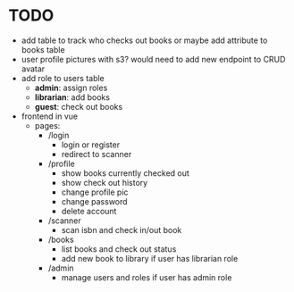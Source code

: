 # TODO

- add table to track who checks out books or maybe add attribute to books table
- user profile pictures with s3? would need to add new endpoint to CRUD avatar
- add role to users table
  - **admin**: assign roles
  - **librarian**: add books
  - **guest**: check out books
- frontend in vue
  - pages:
    - /login
      - login or register
      - redirect to scanner
    - /profile
      - show books currently checked out
      - show check out history
      - change profile pic
      - change password
      - delete account
    - /scanner
      - scan isbn and check in/out book
    - /books
      - list books and check out status
      - add new book to library if user has librarian role
    - /admin
      - manage users and roles if user has admin role
